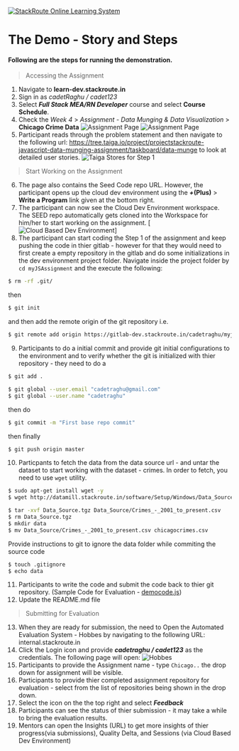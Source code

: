 [![StackRoute Online Learning System](http://stackroute.in/images/logo.jpg)](https://learn-dev.stackroute.in)
# The Demo - Story and Steps
#### Following are the steps for running the demonstration.
> Accessing the Assignment
  1. Navigate to **learn-dev.stackroute.in**
  2. Sign in as *cadetRaghu / cadet123* 
  3. Select ***Full Stack MEA/RN Developer*** course and select ****Course Schedule****.
  4. Check the *Week 4* > *Assignment - Data Munging & Data Visualization* > **Chicago Crime Data**
![Assignment Page](http://i.imgur.com/A5aUJcf.png)
![Assignment Page](http://i.imgur.com/RNEkK0g.png)
  5. Participant reads through the problem statement and then navigate to the following url:
  https://tree.taiga.io/project/projectstackroute-javascript-data-munging-assignment/taskboard/data-munge
 to look at detailed user stories.
![Taiga Stores for Step 1](http://i.imgur.com/RKSw5tI.png)
 > Start Working on the Assignment
 6. The page also contains the Seed Code repo URL. However, the participant opens up the cloud dev environment using the ***+*****(Plus)** > **Write a Program** link given at the bottom right.
 7. The participant can now see the Cloud Dev Environment workspace. The SEED repo automatically gets cloned into the Workspace for him/her to start working on the assignment.
[![Cloud Based Dev Environment](http://i.imgur.com/RNEkK0g.png)]
 8. The participant can start coding the Step 1 of the assignment and keep pushing the code in thier gitlab - however for that they would need to first create a empty repository in the gitlab and do some initializations in the dev environment project folder. Navigate inside the project folder by ```cd myJSAssignment``` and the execute the following: 
 ```sh
 $ rm -rf .git/
 ``` 
 then 
 ```sh 
 $ git init
 ``` 
 and then add the remote origin of the git repository i.e. 
 ```sh 
 $ git remote add origin https://gitlab-dev.stackroute.in/cadetraghu/myjsassignment.git
 ```
 9. Participants to do a initial commit and provide git initial configurations to the environment and to verify whether the git is initialized with thier repository - they need to do a
 ```sh
 $ git add .
 ````
 ```sh
 $ git global --user.email "cadetraghu@gmail.com"
 $ git global --user.name "cadetraghu"
 ```
 then do 
 ```sh
 $ git commit -m "First base repo commit"
 ```
 then finally 
 ```sh
 $ git push origin master
 ```
 10. Particpants to fetch the data from the data source url - and untar the dataset to start working with the dataset - crimes. In order to fetch, you need to use ```wget``` utility.
 ```sh
 $ sudo apt-get install wget -y
 $ wget http://datamill.stackroute.in/software/Setup/Windows/Data_Source.tgz
 ```
 ```sh 
 $ tar -xvf Data_Source.tgz Data_Source/Crimes_-_2001_to_present.csv
 $ rm Data_Source.tgz
 $ mkdir data
 $ mv Data_Source/Crimes_-_2001_to_present.csv chicagocrimes.csv
 ```
 Provide instructions to git to ignore the data folder while commiting the source code
 ```sh 
 $ touch .gitignore
 $ echo data
 ```
 11. Participants to write the code and submit the code back to thier git repository. 
 (Sample Code for Evaluation - [democode.js](https://github.com/gSachinRep/demoforsro/edit/master/democode.js))
 12. Update the README.md file
 > Submitting for Evaluation
 13. When they are ready for submission, the need to Open the Automated Evaluation System - Hobbes by navigating to the following URL:
 internal.stackroute.in
 14. Click the Login icon and provide ***cadetraghu / cadet123*** as the credentials. The following page will open:
![Hobbes](http://i.imgur.com/VReC8dQ.png)
 15. Participants to provide the Assignment name - type ```Chicago..``` the drop down for assignment will be visible.
 16. Participants to provide thier completed assignment repository for evaluation - select from the list of repositories being shown in the drop down.
 17. Select the icon on the the top right and select ***Feedback***
 18. Participants can see the status of thier submission - it may take a while to bring the evaluation results.
 19. Mentors can open the Insights (URL) to get more insights of thier progress(via submissions), Quality Delta, and Sessions (via Cloud Based Dev Environment)
